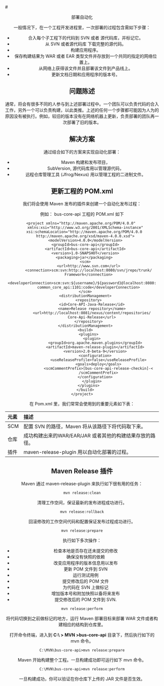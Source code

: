 #<center> 部署自动化

一般情况下，在一个工程开发进程里，一次部署的过程包含需如下步骤：

- 合入每个子工程下的代码到 SVN 或者 源代码库，并标记它。
- 从 SVN 或者源代码库 下载完整的源代码。
- 构建应用程序。
- 保存构建结果为 WAR 或者 EAR 类型文件并存放到一个共同的指定的网络位置上。
- 从网络上获得该文件并且部署该文件到产品线上。
- 更新文档日期和应用程序的版本号。

## 问题陈述
通常，将会有很多不同的人参与到上述部署过程中。一个团队可以负责代码的合入工作，另外一个可以负责构建，以此类推。上述的任何一个步骤都可能因为人为的原因没有被执行。例如，较旧的版本没有在网络机器上更新，负责部署的团队再一次部署了旧的版本。

## 解决方案
通过结合如下的方案来实现自动化部署：

- Maven 构建和发布项目，
- SubVersion, 源代码库用以管理源代码，
- 远程仓库管理工具 (Jfrog/Nexus) 用以管理工程的二进制文件。

## 更新工程的 POM.xml

我们将会使用 Maven 发布的插件来创建一个自动化发布过程：

例如： bus-core-api 工程的 POM.xml 如下

```
<project xmlns="http://maven.apache.org/POM/4.0.0" 
   xmlns:xsi="http://www.w3.org/2001/XMLSchema-instance"
   xsi:schemaLocation="http://maven.apache.org/POM/4.0.0 
   http://maven.apache.org/xsd/maven-4.0.0.xsd">
   <modelVersion>4.0.0</modelVersion>
   <groupId>bus-core-api</groupId>
   <artifactId>bus-core-api</artifactId>
   <version>1.0-SNAPSHOT</version>
   <packaging>jar</packaging> 
   <scm>
      <url>http://www.svn.com</url>
      <connection>scm:svn:http://localhost:8080/svn/jrepo/trunk/
      Framework</connection>
      <developerConnection>scm:svn:${username}/${password}@localhost:8080:
      common_core_api:1101:code</developerConnection>
   </scm>
   <distributionManagement>
      <repository>
         <id>Core-API-Java-Release</id>
         <name>Release repository</name>
         <url>http://localhost:8081/nexus/content/repositories/
         Core-Api-Release</url>
      </repository>
   </distributionManagement>
   <build>
      <plugins>
         <plugin>
            <groupId>org.apache.maven.plugins</groupId>
            <artifactId>maven-release-plugin</artifactId>
            <version>2.0-beta-9</version>
            <configuration>
               <useReleaseProfile>false</useReleaseProfile>
               <goals>deploy</goals>
               <scmCommentPrefix>[bus-core-api-release-checkin]-<
               /scmCommentPrefix>
            </configuration>
         </plugin>
      </plugins>
   </build>
</project>
```

在 Pom.xml 里，我们常常会使用到的重要元素如下表：

| 元素       | 描述  |
|:------------- |:-------------|
| SCM      | 配置 SVN 的路径，Maven 将从该路径下将代码取下来。 |
| 仓库      | 成功构建出来的WAR/EAR/JAR 或者其他的构建结果存放的路径。| 
| 插件      | maven-release-plugin 用以自动化部署的过程。|

## Maven Release 插件
Maven 通过 maven-release-plugin 来执行如下很有用的任务：

```
mvn release:clean
```

清理工作空间，保证最新的发布进程成功进行。

```
mvn release:rollback
```

回滚修改的工作空间代码和配置保证发布过程成功进行。

```
mvn release:prepare
```
执行如下多次操作：

- 检查本地是否存在还未提交的修改
- 确保没有快照的依赖
- 改变应用程序的版本信息用以发布
- 更新 POM 文件到 SVN
- 运行测试用例
- 提交修改后的 POM 文件
- 为代码在 SVN 上做标记
- 增加版本号和附加快照以备将来发布
- 提交修改后的 POM 文件到 SVN.

```
mvn release:perform
```

将代码切换到之前做标记的地方，运行 Maven 部署目标来部署 WAR 文件或者构建相应的结构到仓库里。

打开命令终端，进入到 **C:\ > MVN >bus-core-api** 目录下，然后执行如下的 mvn 命令。

```
C:\MVN\bus-core-api>mvn release:prepare
```

Maven 开始构建整个工程。一旦构建成功即可运行如下 mvn 命令。

```
C:\MVN\bus-core-api>mvn release:perform
```
一旦构建成功，你可以验证在你仓库下上传的 JAR 文件是否生效。
